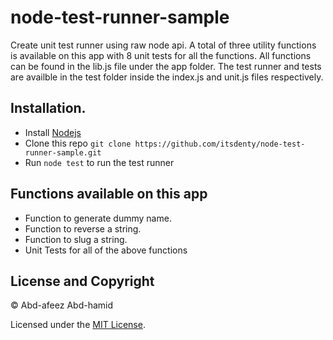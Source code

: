 # node-test-runner-sample
Create unit test runner using raw node api. A total of three utility functions is available on this app with 8 unit tests for all the functions. All functions can be found in the lib.js file under the app folder. The test runner and tests are availble in the test folder inside the index.js and unit.js files respectively.

## Installation.
  * Install [Nodejs](https://nodejs.org/en/download/)
  * Clone this repo ``` git clone https://github.com/itsdenty/node-test-runner-sample.git ```
  * Run ```node test``` to run the test runner

## Functions available on this app
* Function to generate dummy name.
* Function to reverse a string.
* Function to slug a string.
* Unit Tests for all of the above functions

## License and Copyright
&copy; Abd-afeez Abd-hamid

Licensed under the [MIT License](LICENSE).
